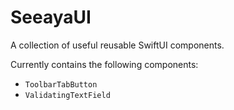# SeeayaUI

A collection of useful reusable SwiftUI components.

Currently contains the following components:

- `ToolbarTabButton`
- `ValidatingTextField`
